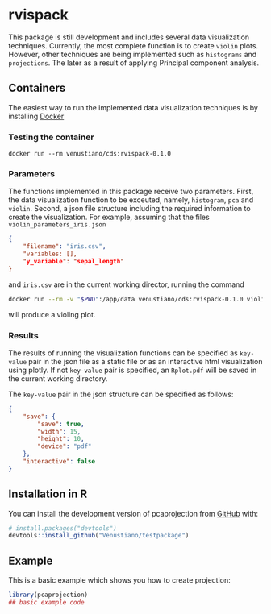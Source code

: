 
# rvispack

<!-- badges: start -->
<!-- badges: end -->

This package is still development and includes several data
visualization techniques. Currently, the most complete function is to
create `violin` plots. However, other techniques are being implemented
such as `histograms` and `projections`. The later as a result of applying
Principal component analysis.

## Containers

The easiest way to run the implemented data visualization techniques
is by installing [Docker](https://docs.docker.com/engine/install/)

### Testing the container

```shell
docker run --rm venustiano/cds:rvispack-0.1.0
```

### Parameters

The functions implemented in this package receive two
parameters. First, the data visualization function to be exceuted,
namely, `histogram`, `pca` and `violin`. Second, a json file structure
including the required information to create the visualization. For
example, assuming that the files `violin_parameters_iris.json` 

```json
{
	"filename": "iris.csv",
	"variables: [],
	"y_variable": "sepal_length"
}
```
and `iris.csv` are in the current working director, running the command

```sh
docker run --rm -v "$PWD":/app/data venustiano/cds:rvispack-0.1.0 violin violin_parameters_iris.json
```

will produce a violing plot.

### Results

The results of running the visualization functions can be specified as
`key-value` pair in the json file as a static file or as an
interactive html visualization using plotly. If not `key-value` pair
is specified, an `Rplot.pdf` will be saved in the current working directory.

The `key-value` pair in the json structure can be specified as follows:

```json
{ 
	"save": {
		"save": true,
		"width": 15,
		"height": 10,
		"device": "pdf"
	},
	"interactive": false
}
```


## Installation in R

You can install the development version of pcaprojection from
[GitHub](https://github.com/) with:

``` r
# install.packages("devtools")
devtools::install_github("Venustiano/testpackage")
```

## Example

This is a basic example which shows you how to create projection:

``` r
library(pcaprojection)
## basic example code
```

